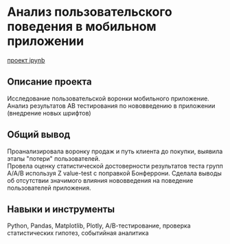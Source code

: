 # Анализ пользовательского поведения в мобильном приложении
[проект ipynb](https://github.com/marianella-b/Portfolio/blob/main/mobile_app_AAB/mobile_app_AAB_pf.ipynb)
## Описание проекта
Исследование пользовательской воронки мобильного приложение. Анализ результатов АВ тестирования по нововведению в приложении (внедрение новых шрифтов)
## Общий вывод
Проанализировала воронку продаж и путь клиента до покупки, выявила этапы "потери" пользователей.  
Провела оценку статистической достоверности результатов теста групп A/A/B  используя Z value-test с поправкой Бонферрони. Сделала выводы об отсутствии значимого влияния нововведения на поведение пользователей приложения.
## Навыки и инструменты
Python, Pandas, Matplotlib, Plotly, A/В-тестирование, проверка статистических гипотез, событийная аналитика

